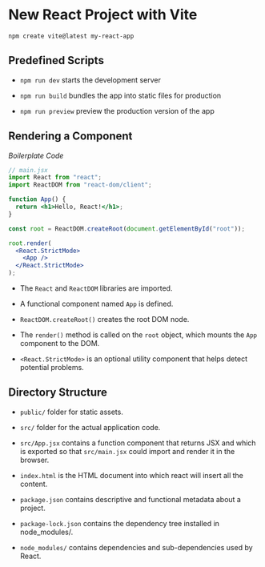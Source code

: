 # New React Project with Vite

```
npm create vite@latest my-react-app
```

## Predefined Scripts

- `npm run dev` starts the development server

- `npm run build` bundles the app into static files for production

- `npm run preview` preview the production version of the app

## Rendering a Component

_Boilerplate Code_

```jsx
// main.jsx
import React from "react";
import ReactDOM from "react-dom/client";

function App() {
  return <h1>Hello, React!</h1>;
}

const root = ReactDOM.createRoot(document.getElementById("root"));

root.render(
  <React.StrictMode>
    <App />
  </React.StrictMode>
);
```

- The `React` and `ReactDOM` libraries are imported.

- A functional component named `App` is defined.

- `ReactDOM.createRoot()` creates the root DOM node.

- The `render()` method is called on the `root` object, which mounts the `App` component to the DOM.

- `<React.StrictMode>` is an optional utility component that helps detect potential problems.

## Directory Structure

- `public/` folder for static assets.

- `src/` folder for the actual application code.

- `src/App.jsx` contains a function component that returns JSX and which is exported so that `src/main.jsx` could import and render it in the browser.

- `index.html` is the HTML document into which react will insert all the content.

- `package.json` contains descriptive and functional metadata about a project.

- `package-lock.json` contains the dependency tree installed in node_modules/.

- `node_modules/` contains dependencies and sub-dependencies used by React.

